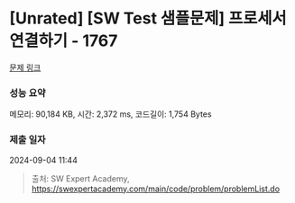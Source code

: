 # [Unrated] [SW Test 샘플문제] 프로세서 연결하기 - 1767 

[문제 링크](https://swexpertacademy.com/main/code/problem/problemDetail.do?contestProbId=AV4suNtaXFEDFAUf) 

### 성능 요약

메모리: 90,184 KB, 시간: 2,372 ms, 코드길이: 1,754 Bytes

### 제출 일자

2024-09-04 11:44



> 출처: SW Expert Academy, https://swexpertacademy.com/main/code/problem/problemList.do